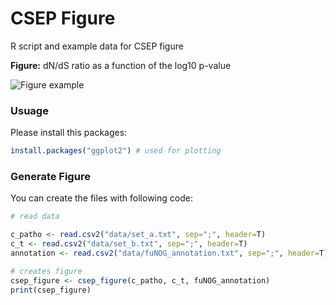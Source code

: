 # CSEP Figure
R script and example data for CSEP figure

**Figure:**
dN/dS ratio as a function of the log10 p-value

![Figure example](https://github.com/hzi-bifo/dndsAnalysis/tree/master/project_specific/colletotrichum/figures/csep_figure/csep_figure.jpeg)

### Usuage ###
Please install this packages:
```R
install.packages("ggplot2") # used for plotting
```


### Generate Figure ###
You can create the files with following code:

```R
# read data

c_patho <- read.csv2("data/set_a.txt", sep=";", header=T)
c_t <- read.csv2("data/set_b.txt", sep=";", header=T)
annotation <- read.csv2("data/fuNOG_annotation.txt", sep=";", header=T)

# creates figure
csep_figure <- csep_figure(c_patho, c_t, fuNOG_annotation)
print(csep_figure)

```


